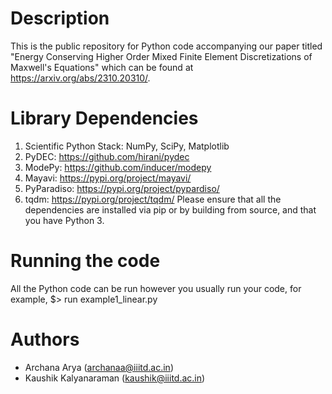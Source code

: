 # Description
This is the public repository for Python code accompanying our paper titled "Energy Conserving Higher Order Mixed Finite Element Discretizations of Maxwell's Equations" which can be found at https://arxiv.org/abs/2310.20310/.

# Library Dependencies
1. Scientific Python Stack: NumPy, SciPy, Matplotlib
2. PyDEC: https://github.com/hirani/pydec
3. ModePy: https://github.com/inducer/modepy
4. Mayavi: https://pypi.org/project/mayavi/
5. PyParadiso: https://pypi.org/project/pypardiso/
6. tqdm: https://pypi.org/project/tqdm/
Please ensure that all the dependencies are installed via pip or by building from source, and that you have Python 3.

# Running the code
All the Python code can be run however you usually run your code, for example,
$> run example1_linear.py

# Authors
* Archana Arya (archanaa@iiitd.ac.in)
* Kaushik Kalyanaraman (kaushik@iiitd.ac.in)

